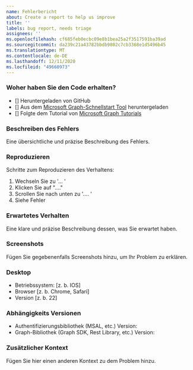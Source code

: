 ```yaml
---
name: Fehlerbericht
about: Create a report to help us improve
title: ''
labels: bug report, needs triage
assignees: ''
ms.openlocfilehash: cf685feb0ecbc09e8b1bea25a2f3517591ba39ad
ms.sourcegitcommit: da239c21a43782bbdb9802c7cb3368e1d5496b45
ms.translationtype: MT
ms.contentlocale: de-DE
ms.lasthandoff: 12/11/2020
ms.locfileid: "49660973"
---
```

### <a name="where-did-you-get-the-code"></a>Woher haben Sie den Code erhalten?

- [] Heruntergeladen von GitHub
- [] Aus dem [Microsoft Graph-Schnellstart Tool](https://developer.microsoft.com/graph/quick-start) heruntergeladen
- [] Folgte dem Tutorial von [Microsoft Graph Tutorials](https://docs.microsoft.com/graph/tutorials)

### <a name="describe-the-bug"></a>Beschreiben des Fehlers

Eine übersichtliche und präzise Beschreibung des Fehlers.

### <a name="to-reproduce"></a>Reproduzieren

Schritte zum Reproduzieren des Verhaltens:

1. Wechseln Sie zu '... '
1. Klicken Sie auf "...."
1. Scrollen Sie nach unten zu '.... '
1. Siehe Fehler

### <a name="expected-behavior"></a>Erwartetes Verhalten

Eine klare und präzise Beschreibung dessen, was Sie erwartet haben.

### <a name="screenshots"></a>Screenshots

Fügen Sie gegebenenfalls Screenshots hinzu, um Ihr Problem zu erklären.

### <a name="desktop"></a>Desktop

- Betriebssystem: [z. b. IOS]
- Browser [z. b. Chrome, Safari]
- Version [z. b. 22]

### <a name="dependency-versions"></a>Abhängigkeits Versionen

- Authentifizierungsbibliothek (MSAL, etc.) Version:
- Graph-Bibliothek (Graph SDK, Rest Library, etc.) Version:

### <a name="additional-context"></a>Zusätzlicher Kontext

Fügen Sie hier einen anderen Kontext zu dem Problem hinzu.
